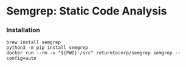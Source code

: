 # Semgrep: Static Code Analysis

### Installation

```console
brew install semgrep
python3 -m pip install semgrep
docker run --rm -v "${PWD}:/src" returntocorp/semgrep semgrep --config=auto
```

